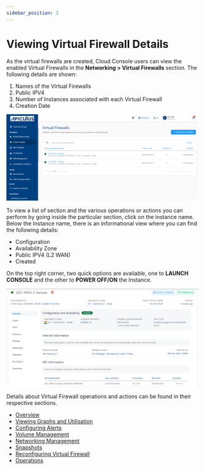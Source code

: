 ```yaml
---
sidebar_position: 2
---
```

# Viewing Virtual Firewall Details

As the virtual firewalls are created, Cloud Console users can view the enabled Virtual Firewalls in the **Networking > Virtual Firewalls** section. The following details are shown:

1. Names of the Virtual Firewalls
2. Public IPV4
3. Number of Instances associated with each Virtual Firewall
4. Creation Date

![Viewing VFI Network Details](img/ViewingVFINetworkDetails1.png)

To view a list of section and the various operations or actions you can perform by going inside the particular section, click on the instance name. Below the Instance name, there is an informational view where you can find the following details:

- Configuration
- Availability Zone
- Public IPV4 (L2 WAN)
- Created 

On the top right corner, two quick options are available, one to **LAUNCH CONSOLE** and the other to **POWER OFF/ON** the Instance.

![Viewing VFI Network Details](img/ViewingVFINetworkDetails2.png)

Details about Virtual Firewall operations and actions can be found in their respective sections.

- [Overview](docs/Subscribers/Networking/VirtualFirewall/FirewallInstances/Overview.md)
- [Viewing Graphs and Utilisation](docs/Subscribers/Networking/VirtualFirewall/FirewallInstances/ViewingGraphsandUtilization.md)
- [Configuring Alerts](docs/Subscribers/Networking/VirtualFirewall/FirewallInstances/ConfiguringAlerts.md)
- [Volume Management](docs/Subscribers/Networking/VirtualFirewall/FirewallInstances/VolumeManagement.md)
- [Networking Management](docs/Subscribers/Networking/VirtualFirewall/FirewallInstances/NetworkingManagement.md)
- [Snapshots](docs/Subscribers/Networking/VirtualFirewall/FirewallInstances/Snapshots.md)
- [Reconfiguring Virtual Firewall](ReconfiguringVirtualFirewall.md)
- [Operations](docs/Subscribers/Networking/VirtualFirewall/FirewallInstances/Operations.md)



